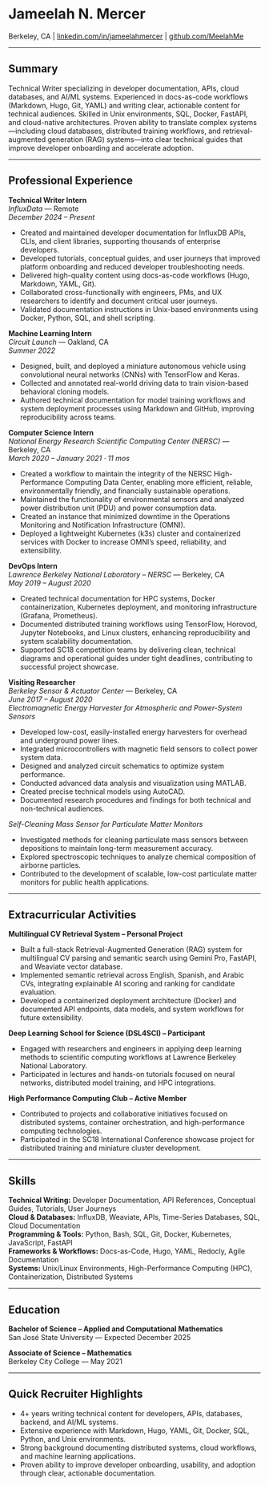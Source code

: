 # Jameelah N. Mercer  
Berkeley, CA | [linkedin.com/in/jameelahmercer](https://linkedin.com/in/jameelahmercer) | [github.com/MeelahMe](https://github.com/MeelahMe)

---

## Summary
Technical Writer specializing in developer documentation, APIs, cloud databases, and AI/ML systems. Experienced in docs-as-code workflows (Markdown, Hugo, Git, YAML) and writing clear, actionable content for technical audiences. Skilled in Unix environments, SQL, Docker, FastAPI, and cloud-native architectures. Proven ability to translate complex systems—including cloud databases, distributed training workflows, and retrieval-augmented generation (RAG) systems—into clear technical guides that improve developer onboarding and accelerate adoption.

---

## Professional Experience

**Technical Writer Intern**  
*InfluxData* — Remote  
*December 2024 – Present*  
- Created and maintained developer documentation for InfluxDB APIs, CLIs, and client libraries, supporting thousands of enterprise developers.
- Developed tutorials, conceptual guides, and user journeys that improved platform onboarding and reduced developer troubleshooting needs.
- Delivered high-quality content using docs-as-code workflows (Hugo, Markdown, YAML, Git).
- Collaborated cross-functionally with engineers, PMs, and UX researchers to identify and document critical user journeys.
- Validated documentation instructions in Unix-based environments using Docker, Python, SQL, and shell scripting.

**Machine Learning Intern**  
*Circuit Launch* — Oakland, CA  
*Summer 2022*  
- Designed, built, and deployed a miniature autonomous vehicle using convolutional neural networks (CNNs) with TensorFlow and Keras.
- Collected and annotated real-world driving data to train vision-based behavioral cloning models.
- Authored technical documentation for model training workflows and system deployment processes using Markdown and GitHub, improving reproducibility across teams.

**Computer Science Intern**  
*National Energy Research Scientific Computing Center (NERSC)* — Berkeley, CA  
*March 2020 – January 2021 · 11 mos*  
- Created a workflow to maintain the integrity of the NERSC High-Performance Computing Data Center, enabling more efficient, reliable, environmentally friendly, and financially sustainable operations.  
- Maintained the functionality of environmental sensors and analyzed power distribution unit (PDU) and power consumption data.  
- Created an instance that minimized downtime in the Operations Monitoring and Notification Infrastructure (OMNI).  
- Deployed a lightweight Kubernetes (k3s) cluster and containerized services with Docker to increase OMNI’s speed, reliability, and extensibility.

**DevOps Intern**  
*Lawrence Berkeley National Laboratory – NERSC* — Berkeley, CA  
*May 2019 – August 2020*  
- Created technical documentation for HPC systems, Docker containerization, Kubernetes deployment, and monitoring infrastructure (Grafana, Prometheus).
- Documented distributed training workflows using TensorFlow, Horovod, Jupyter Notebooks, and Linux clusters, enhancing reproducibility and system scalability documentation.
- Supported SC18 competition teams by delivering clean, technical diagrams and operational guides under tight deadlines, contributing to successful project showcase.

**Visiting Researcher**  
*Berkeley Sensor & Actuator Center* — Berkeley, CA  
*June 2017 – August 2020*  
*Electromagnetic Energy Harvester for Atmospheric and Power-System Sensors*  
- Developed low-cost, easily-installed energy harvesters for overhead and underground power lines.  
- Integrated microcontrollers with magnetic field sensors to collect power system data.  
- Designed and analyzed circuit schematics to optimize system performance.  
- Conducted advanced data analysis and visualization using MATLAB.  
- Created precise technical models using AutoCAD.  
- Documented research procedures and findings for both technical and non-technical audiences.

*Self-Cleaning Mass Sensor for Particulate Matter Monitors*  
- Investigated methods for cleaning particulate mass sensors between depositions to maintain long-term measurement accuracy.  
- Explored spectroscopic techniques to analyze chemical composition of airborne particles.  
- Contributed to the development of scalable, low-cost particulate matter monitors for public health applications.

---

## Extracurricular Activities

**Multilingual CV Retrieval System – Personal Project**  
- Built a full-stack Retrieval-Augmented Generation (RAG) system for multilingual CV parsing and semantic search using Gemini Pro, FastAPI, and Weaviate vector database.
- Implemented semantic retrieval across English, Spanish, and Arabic CVs, integrating explainable AI scoring and ranking for candidate evaluation.
- Developed a containerized deployment architecture (Docker) and documented API endpoints, data models, and system workflows for future extensibility.

**Deep Learning School for Science (DSL4SCI) – Participant**  
- Engaged with researchers and engineers in applying deep learning methods to scientific computing workflows at Lawrence Berkeley National Laboratory.
- Participated in lectures and hands-on tutorials focused on neural networks, distributed model training, and HPC integrations.

**High Performance Computing Club – Active Member**  
- Contributed to projects and collaborative initiatives focused on distributed systems, container orchestration, and high-performance computing technologies.
- Participated in the SC18 International Conference showcase project for distributed training and miniature cluster development.

---

## Skills

**Technical Writing:** Developer Documentation, API References, Conceptual Guides, Tutorials, User Journeys  
**Cloud & Databases:** InfluxDB, Weaviate, APIs, Time-Series Databases, SQL, Cloud Documentation  
**Programming & Tools:** Python, Bash, SQL, Git, Docker, Kubernetes, JavaScript, FastAPI  
**Frameworks & Workflows:** Docs-as-Code, Hugo, YAML, Redocly, Agile Documentation  
**Systems:** Unix/Linux Environments, High-Performance Computing (HPC), Containerization, Distributed Systems

---

## Education

**Bachelor of Science – Applied and Computational Mathematics**  
San José State University — Expected December 2025

**Associate of Science – Mathematics**  
Berkeley City College — May 2021

---

## Quick Recruiter Highlights
- 4+ years writing technical content for developers, APIs, databases, backend, and AI/ML systems.
- Extensive experience with Markdown, Hugo, YAML, Git, Docker, SQL, Python, and Unix environments.
- Strong background documenting distributed systems, cloud workflows, and machine learning applications.
- Proven ability to improve developer onboarding, usability, and adoption through clear, actionable documentation.
